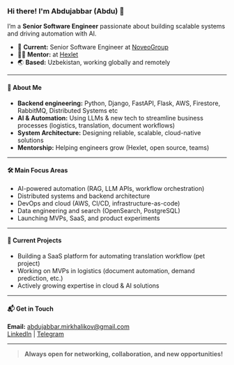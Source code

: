 ### Hi there! I'm Abdujabbar (Abdu) 👋

I’m a **Senior Software Engineer** passionate about building scalable systems and driving automation with AI.

- 🏢 **Current:** Senior Software Engineer at [NoveoGroup](https://noveogroup.com/)  
- 🧑‍🏫 **Mentor:** at [Hexlet](https://hexlet.io)
- 🌏 **Based:** Uzbekistan, working globally and remotely

---

#### 🚀 About Me
- **Backend engineering:** Python, Django, FastAPI, Flask, AWS, Firestore, RabbitMQ, Distributed Systems etc
- **AI & Automation:** Using LLMs & new tech to streamline business processes (logistics, translation, document workflows)
- **System Architecture:** Designing reliable, scalable, cloud-native solutions
- **Mentorship:** Helping engineers grow (Hexlet, open source, teams)

---

#### 🛠️ Main Focus Areas
- AI-powered automation (RAG, LLM APIs, workflow orchestration)
- Distributed systems and backend architecture
- DevOps and cloud (AWS, CI/CD, infrastructure-as-code)
- Data engineering and search (OpenSearch, PostgreSQL)
- Launching MVPs, SaaS, and product experiments

---

#### 🚧 Current Projects
- Building a SaaS platform for automating translation workflow (pet project)
- Working on MVPs in logistics (document automation, demand prediction, etc.)
- Actively growing expertise in cloud & AI solutions

---

#### 📬 Get in Touch
**Email:** abdujabbar.mirkhalikov@gmail.com  
[LinkedIn](https://www.linkedin.com/in/abdujabbar-mirkhalikov-73944a299/) | [Telegram](https://t.me/abdujabbar_mirkhalikov)

---

> **Always open for networking, collaboration, and new opportunities!**
